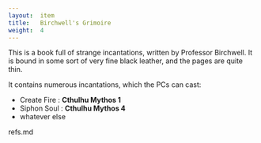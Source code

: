 ```yaml
---
layout:  item
title:   Birchwell's Grimoire
weight:  4
---
```


This is a book full of strange incantations, written by Professor Birchwell.
It is bound in some sort of very fine black leather, and the pages are quite thin.

It contains numerous incantations, which the PCs can cast:

- Create Fire : **Cthulhu Mythos 1**
- Siphon Soul : **Cthulhu Mythos 4**
- whatever else


refs.md

